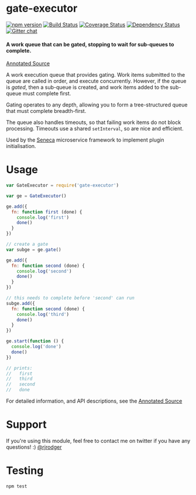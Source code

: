 # gate-executor

[![npm version][npm-badge]][npm-url]
[![Build Status][travis-badge]][travis-url]
[![Coverage Status][coveralls-badge]][coveralls-url]
[![Dependency Status][david-badge]][david-url]
[![Gitter chat][gitter-badge]][gitter-url]

#### A work queue that can be gated, stopping to wait for sub-queues to complete.

[Annotated Source](http://senecajs.github.io/gate-executor/gate-executor.html)

A work execution queue that provides gating. Work items submitted to
the queue are called in order, and execute concurrently. However, if
the queue is *gated*, then a sub-queue is created, and work items
added to the sub-queue must complete first.

Gating operates to any depth, allowing you to form a tree-structured
queue that must complete breadth-first.

The queue also handles timeouts, so that failing work items do not
block processing. Timeouts use a shared `setInterval`, so are nice and
efficient.

Used by the [Seneca](http://senecajs.org/) microservice framework to
implement plugin initialisation.

# Usage


```js
var GateExecutor = require('gate-executor')

var ge = GateExecutor()

ge.add({
  fn: function first (done) {
    console.log('first')
    done()
  }
})

// create a gate
var subge = ge.gate()

ge.add({
  fn: function second (done) {
    console.log('second')
    done()
  }
})

// this needs to complete before 'second' can run
subge.add({
  fn: function second (done) {
    console.log('third')
    done()
  }
})

ge.start(function () {
  console.log('done')
  done()
})

// prints:
//   first
//   third
//   second
//   done
```

For detailed information, and API descriptions, see the
[Annotated Source](http://senecajs.github.io/gate-executor/doc/gate-executor.html)

# Support

If you're using this module, feel free to contact me on twitter if you
have any questions! :) [@rjrodger](http://twitter.com/rjrodger)

# Testing

```js
npm test
```

[npm-badge]: https://badge.fury.io/js/gate-executor.svg
[npm-url]: https://badge.fury.io/js/gate-executor
[travis-badge]: https://api.travis-ci.org/senecajs/gate-executor.svg
[travis-url]: https://travis-ci.org/senecajs/gate-executor
[coveralls-badge]:https://coveralls.io/repos/senecajs/gate-executor/badge.svg?branch=master&service=github
[coveralls-url]: https://coveralls.io/github/senecajs/gate-executor?branch=master
[david-badge]: https://david-dm.org/senecajs/gate-executor.svg
[david-url]: https://david-dm.org/senecajs/gate-executor
[gitter-badge]: https://badges.gitter.im/senecajs/seneca.svg
[gitter-url]: https://gitter.im/senecajs/seneca
